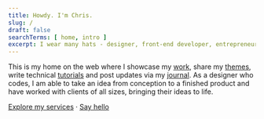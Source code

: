 ```yaml
---
title: Howdy. I'm Chris.
slug: /
draft: false
searchTerms: [ home, intro ]
excerpt: I wear many hats - designer, front-end developer, entrepreneur, farmer, wannabe chef - working remotely from my off-grid homestead in the Garden Route of South Africa.
---
```


This is my home on the web where I showcase my [work](/work "View a selection of my work"), share my [themes](/themes "Share my open-source themes"), write technical [tutorials](/tutorials "Check out my technical tutorials") and post updates via my [journal](/journal "Share updates of what I'm working on via my journal"). As a designer who codes, I am able to take an idea from conception to a finished product and have worked with clients of all sizes, bringing their ideas to life.

<a href="/services" class="text:26 color:#222 f:bold" title="Explore my services">Explore my services</a> <span class="inline-block mx:10 f:30 f:bold rel bottom:-4 color:#999">&middot;</span> <a href="/contact" class="text:26 color:#222 f:bold" title="Say hello">Say hello</a>